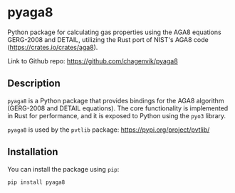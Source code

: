 # pyaga8
Python package for calculating gas properties using the AGA8 equations GERG-2008 and DETAIL, utilizing the Rust port of NIST's AGA8 code (https://crates.io/crates/aga8).

Link to Github repo: https://github.com/chagenvik/pyaga8

## Description

`pyaga8` is a Python package that provides bindings for the AGA8 algorithm (GERG-2008 and DETAIL equations). The core functionality is implemented in Rust for performance, and it is exposed to Python using the `pyo3` library.

`pyaga8` is used by the `pvtlib` package: https://pypi.org/project/pvtlib/

## Installation

You can install the package using `pip`:

```sh
pip install pyaga8
